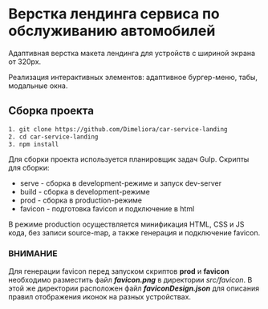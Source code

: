 # Верстка лендинга сервиса по обслуживанию автомобилей

Адаптивная верстка макета лендинга для устройств с шириной экрана от 320px.

Реализация интерактивных элементов: адаптивное бургер-меню, табы, модальные окна.

## Сборка проекта

```bash
1. git clone https://github.com/Dimeliora/car-service-landing
2. cd car-service-landing
3. npm install
```

Для сборки проекта используется планировщик задач Gulp.
Скрипты для сборки:

- serve - сборка в development-режиме и запуск dev-server
- build - сборка в development-режиме
- prod - сборка в production-режиме
- favicon - подготовка favicon и подключение в html

В режиме production осуществляется минификация HTML, CSS и JS кода, без записи source-map, а также генерация и подключение favicon.

### ВНИМАНИЕ
Для генерации favicon перед запуском скриптов **prod** и **favicon** необходимо разместить файл ***favicon.png*** в директории _src/favicon_. В этой же директории расположен файл ***faviconDesign.json*** для описания правил отображения иконок на разных устройствах.
